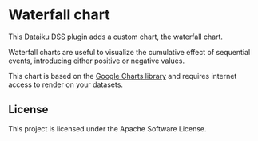 # Waterfall chart

This Dataiku DSS plugin adds a custom chart, the waterfall chart.

Waterfall charts are useful to visualize the cumulative effect of sequential events, introducing either positive or negative values.

This chart is based on the [Google Charts library](https://developers.google.com/chart/) and requires internet access to render on your datasets.

## License
This project is licensed under the Apache Software License.
